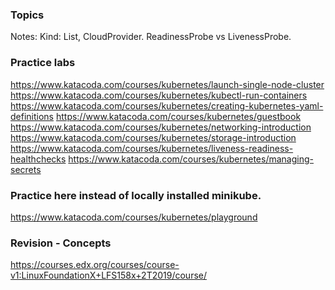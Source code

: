 
### Topics

Notes: Kind: List, CloudProvider.
ReadinessProbe vs LivenessProbe. 
### Practice labs
https://www.katacoda.com/courses/kubernetes/launch-single-node-cluster
https://www.katacoda.com/courses/kubernetes/kubectl-run-containers
https://www.katacoda.com/courses/kubernetes/creating-kubernetes-yaml-definitions
https://www.katacoda.com/courses/kubernetes/guestbook
https://www.katacoda.com/courses/kubernetes/networking-introduction
https://www.katacoda.com/courses/kubernetes/storage-introduction
https://www.katacoda.com/courses/kubernetes/liveness-readiness-healthchecks
https://www.katacoda.com/courses/kubernetes/managing-secrets


### Practice here instead of locally installed minikube.
https://www.katacoda.com/courses/kubernetes/playground

### Revision - Concepts
https://courses.edx.org/courses/course-v1:LinuxFoundationX+LFS158x+2T2019/course/
